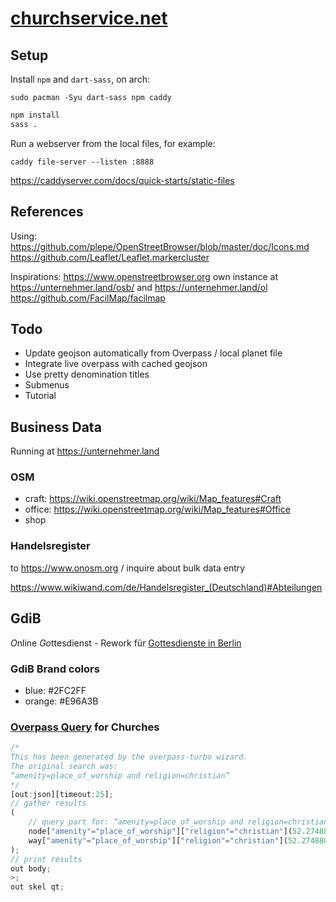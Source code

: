 # [churchservice.net](http://churchservice.net)

## Setup

Install `npm` and `dart-sass`, on arch:

    sudo pacman -Syu dart-sass npm caddy

``` sh
npm install
sass .
```

Run a webserver from the local files, for example:

    caddy file-server --listen :8888
    
https://caddyserver.com/docs/quick-starts/static-files

## References

Using:
https://github.com/plepe/OpenStreetBrowser/blob/master/doc/Icons.md
https://github.com/Leaflet/Leaflet.markercluster

Inspirations:
https://www.openstreetbrowser.org own instance at https://unternehmer.land/osb/ and https://unternehmer.land/ol
https://github.com/FacilMap/facilmap

## Todo

- Update geojson automatically from Overpass / local planet file
- Integrate live overpass with cached geojson
- Use pretty denomination titles
- Submenus
- Tutorial

## Business Data

Running at https://unternehmer.land

### OSM

- craft: https://wiki.openstreetmap.org/wiki/Map_features#Craft
- office: https://wiki.openstreetmap.org/wiki/Map_features#Office
- shop

### Handelsregister

to https://www.onosm.org / inquire about bulk data entry

https://www.wikiwand.com/de/Handelsregister_(Deutschland)#Abteilungen


## GdiB

*O*nline *Go*ttesdienst - Rework für [Gottesdienste in Berlin](http://gottesdienst-in-berlin.de)

### GdiB Brand colors

- blue: #2FC2FF
- orange: #E96A3B

### [Overpass Query](https://overpass-turbo.eu) for Churches

```javascript
/*
This has been generated by the overpass-turbo wizard.
The original search was:
“amenity=place_of_worship and religion=christian”
*/
[out:json][timeout:25];
// gather results
(
    // query part for: “amenity=place_of_worship and religion=christian”
    node["amenity"="place_of_worship"]["religion"="christian"](52.274880130680536,12.9254150390625,52.73462861156322,13.830413818359375);
    way["amenity"="place_of_worship"]["religion"="christian"](52.274880130680536,12.9254150390625,52.73462861156322,13.830413818359375);
);
// print results
out body;
>;
out skel qt;
```
